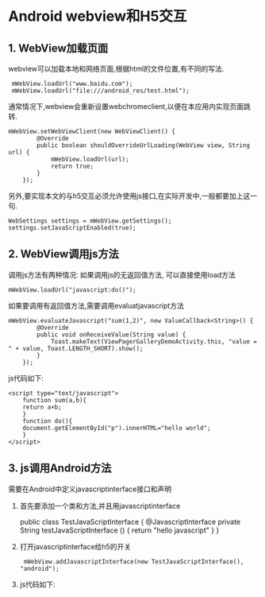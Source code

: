 # Android webview和H5交互

## 1. WebView加载页面
webview可以加载本地和网络页面,根据html的文件位置,有不同的写法.
	
     mWebView.loadUrl("www.baidu.com");
     mWebView.loadUrl("file:///android_res/test.html");
     
通常情况下,webview会重新设置webchromeclient,以便在本应用内实现页面跳转.
	
    mWebView.setWebViewClient(new WebViewClient() {
            @Override
            public boolean shouldOverrideUrlLoading(WebView view, String url) {
                mWebView.loadUrl(url);
                return true;
            }
        });
        
另外,要实现本文的与h5交互必须允许使用js接口,在实际开发中,一般都要加上这一句.

	WebSettings settings = mWebView.getSettings();
    settings.setJavaScriptEnabled(true);
## 2. WebView调用js方法
调用js方法有两种情况: 如果调用js的无返回值方法, 可以直接使用load方法

	mWebView.loadUrl("javascript:do()");
    
如果要调用有返回值方法,需要调用evaluatjavascript方法

	mWebView.evaluateJavascript("sum(1,2)", new ValueCallback<String>() {
            @Override
            public void onReceiveValue(String value) {
                Toast.makeText(ViewPagerGalleryDemoActivity.this, "value = " + value, Toast.LENGTH_SHORT).show();
            }
        });
 
 js代码如下:
 
 	<script type="text/javascript">
        function sum(a,b){
        return a+b;
        }
        function do(){
        document.getElementById("p").innerHTML="hello world";
        }
    </script>

## 3. js调用Android方法
需要在Android中定义javascriptinterface接口和声明
1. 首先要添加一个类和方法,并且用javascriptinterface

	public class TestJavaScriptInterface {
        @JavascriptInterface
        private String testJavaScriptInterface () {
            return "hello javascript"
        }
    }
    
2. 打开javascriptinterface给h5的开关

        mWebView.addJavascriptInterface(new TestJavaScriptInterface(), "android");
        
3. js代码如下:


	<script type="text/javascript">
    function s(){
        //调用Java的back()方法
        var result =window.android.testJavaScriptInterface();
        document.getElementById("p").innerHTML=result;
    }
    </script>
    
    